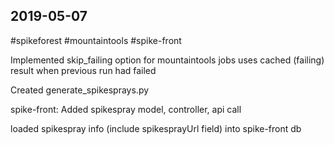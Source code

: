## 2019-05-07

 #spikeforest #mountaintools #spike-front

Implemented skip_failing option for mountaintools jobs
    uses cached (failing) result when previous run had failed

Created generate_spikesprays.py

spike-front: Added spikespray model, controller, api call

loaded spikespray info (include spikesprayUrl field) into spike-front db


